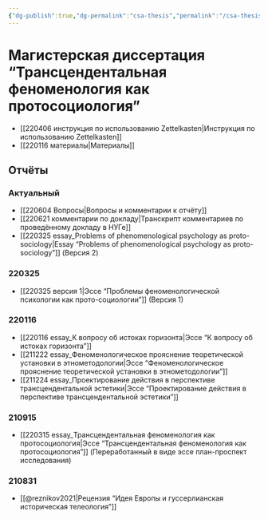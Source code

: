 ```yaml
---
{"dg-publish":true,"dg-permalink":"csa-thesis","permalink":"/csa-thesis/","dgHomeLink":false,"dgPassFrontmatter":false}
---
```


# Магистерская диссертация “Трансцендентальная феноменология как протосоциология”
- [[220406 инструкция по использованию Zettelkasten|Инструкция по использованию Zettelkasten]]
- [[220116 материалы|Материалы]]



## Отчёты
### Актуальный
- [[220604 Вопросы|Вопросы и комментарии к отчёту]]
- [[220621 комментарии по докладу|Транскрипт комментариев по проведённому докладу в НУГе]]
- [[220325 essay_Problems of phenomenological psychology as proto-sociology|Essay “Problems of phenomenological psychology as proto-sociology”]] (Версия 2)


### 220325
- [[220325 версия 1|Эссе “Проблемы феноменологической психологии как прото-социологии”]] (Версия 1)

### 220116
- [[220116 essay_К вопросу об истоках горизонта|Эссе “К вопросу об истоках горизонта”]]
- [[211222 essay_Феноменологическое прояснение теоретической установки в этнометодологии|Эссе “Феноменологическое прояснение теоретической установки в этнометодологии”]]
- [[211224 essay_Проектирование действия в перспективе трансцендентальной эстетики|Эссе “Проектирование действия в перспективе трансцендентальной эстетики”]]

### 210915
- [[220315 essay_Трансцендентальная феноменология как протосоциология|Эссе “Трансцендентальная феноменология как протосоциология”]] (Переработанный в виде эссе план-проспект исследования)

### 210831
- [[@reznikov2021|Рецензия “Идея Европы и гуссерлианская историческая телеология”]]